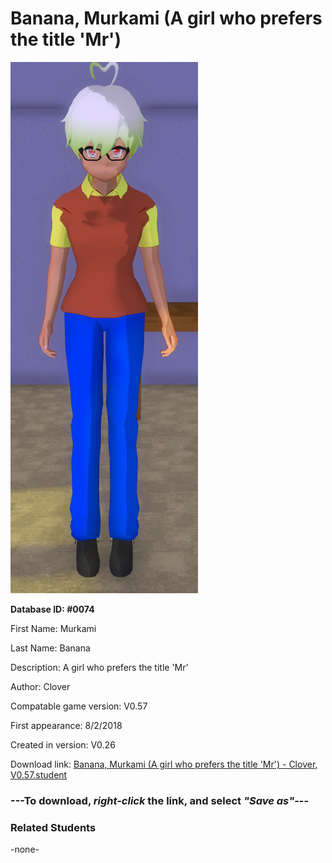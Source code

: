 # Banana, Murkami (A girl who prefers the title 'Mr')

<img src="../../Files/Images/Banana, Murkami (A girl who prefers the title 'Mr').png" title="Banana, Murkami (A girl who prefers the title 'Mr') - Clover, V0.57">

**Database ID: #0074**

First Name: Murkami

Last Name: Banana

Description: A girl who prefers the title 'Mr'

Author: Clover

Compatable game version: V0.57

First appearance: 8/2/2018

Created in version: V0.26

Download link: <a href="https://raw.githubusercontent.com/Arbiter1223/Daigaku-Gurashi-Custom-Students/master/Files/Student%20Files/Banana%2C%20Murkami%20(A%20girl%20who%20prefers%20the%20title%20'Mr')%20-%20Clover%2C%20V0.57.student">Banana, Murkami (A girl who prefers the title 'Mr') - Clover, V0.57.student</a>

### ---**To download, _right-click_ the link, and select _"Save as"_**---

### Related Students

-none-
